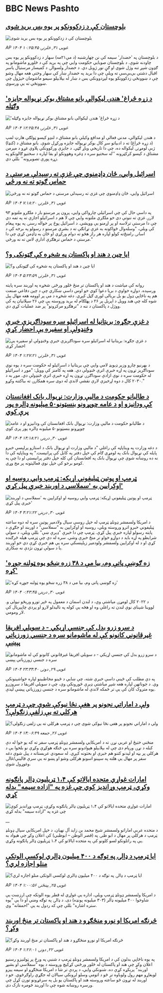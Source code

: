 # BBC News Pashto## [بلوچستان کې د زدکوونکو پر یوه بس برید شوی](https://www.bbc.com/pashto/articles/c0eqqygv537o?at_campaign=githubrss)![بلوچستان کې د زدکوونکو پر یوه بس برید شوی](https://ichef.bbci.co.uk/ace/standard/240/cpsprodpb/68df/live/b044da60-363e-11f0-8947-7d6241f9fce9.jpg)_AP ۱۴۰۴ غویی ۳۱, څلرنۍ ۱۰:۲۵:۴۵_د بلوچستان په 'خضدار' سیمه کې نن چهارشنبه (د مې۲۱مه) سهار د زدکوونکو پر یوه بس چاودنه شوې. د بلوچستان صوبايي حکومت وايي چې په برید کې د څلورو ماشومانو په ګډون شپږ تنه وژل شوي او ګڼ نور ژوبل دي.
د خضدار ولسوالۍ د کمیسار مرستیال یاسر اقبال دشتي بي‌بي‌سي ته ویلي چې دا برید په خضدار ښار کې سهار وختي هغه مهال وشو چې د ښوونځي زدکوونکو یوه لېږدوونکي بس د ښار له بېلابېلو سیمو ماشومان خېژول چې ښوونځي ته یې ورسوي.## ['د زړه څراغ' هندۍ لیکوالې بانو مشتاق بوکر نړیواله جایزه وګټله](https://www.bbc.com/pashto/articles/ce3997098xyo?at_campaign=githubrss)!['د زړه څراغ' هندۍ لیکوالې بانو مشتاق بوکر نړیواله جایزه وګټله](https://ichef.bbci.co.uk/ace/standard/240/cpsprodpb/d41f/live/2f364de0-3635-11f0-8519-3b5a01ebe413.jpg)_AP ۱۴۰۴ غویی ۳۱, څلرنۍ ۱۲:۲۵:۴۸_د هندۍ لیکوالې، مدني فعالې او مدافع وکیلې بانو مشتاق د لنډو کیسو ټولګې هارټ لمپ (د زړه څراغ) ته د ادبیاتو سږ کال بوکر نړیواله جایزه ورکړل شوې. 
بانو مشتاق د (کنډا) ژبې لومړنۍ لیکواله ده، چې دا تاریخي ویاړ ګټي. 
د جایزې ورکوونکي پلاوي غړو د مېرمن مشتاق د کیسو کرکټرونه ''له سختیو سره د ډغره وهوونکو او بقا لپاره د سختیو ګالونکو په زړه پورې تصویرونه'' بللي دي.## [اسرائيل وايي، ځان ډاډمنوي چې غزې ته رسېدلې مرستې د حماس ګوتو ته نه ورځي](https://www.bbc.com/pashto/articles/c5y80dnpryzo?at_campaign=githubrss)![اسرائيل وايي، ځان ډاډمنوي چې غزې ته رسېدلې مرستې د حماس ګوتو ته نه ورځي](https://ichef.bbci.co.uk/ace/standard/240/cpsprodpb/bab4/live/69431d50-3613-11f0-8f93-0590071db98a.jpg)_AP ۱۴۰۴ غویی ۳۱, څلرنۍ ۷:۱۸:۲۰_په داسې حال کې چې اسرائيلي چارواکي وايي، پرون پر مرستو بار د ملګرو ملتونو ۹۳ لارۍ غزې ته ننوتې دي خو ملګري ملتونه وايي چې لا هم د اسرائيلو اجازې ته په تمه دي چې دا مرستې ترلاسه او پر اړمنو یې ووېشي.
د اسرائیل پوځ پر خواله رسنۍ په یوه پيغام کې ویلي، "وسله‌وال ځواکونه به غزې تړانګې ته د بشري مرستو د رسولو په برخه کې د اسانۍ رامنځ‌ته کولو لپاره هر راز هڅو ته دوام ورکړي او ځان به ډاډمن کړي چې دا مرستې د حماس ترهګرې ادارې لاس ته نه ورځي."## [ایا چین د هند او پاکستان په شخړه کې ګټونکی و؟](https://www.bbc.com/pashto/articles/c3rppz43yxxo?at_campaign=githubrss)![ایا چین د هند او پاکستان په شخړه کې ګټونکی و؟](https://ichef.bbci.co.uk/ace/standard/240/cpsprodpb/7d04/live/8471dc60-3483-11f0-a920-b9d1eab66fbe.jpg)_AP ۱۴۰۴ غویی ۳۱, څلرنۍ ۵:۲۴:۵۹_روانه کې مياشت د هند او پاکستان تر منځ څلور ورځنۍ شخړه په اوربند سره پايته ورسېده. دواړه خواوې د بريا دعوا کوي خو اوس داسې ښکاري چې د چين دفاعي صنعت هم په ناڅاپي ډول يو بل بريالی لوری ګڼل کېږي. دغه شخړه د مې پر اوومه هغه مهال پيل شوه کله چې هند وويل د اپرېل پر ۲۶ د پهلګام له بريد وروسته يې چې ۲۶ سيلانيان په کې ووژل د پاکستان د ننه د "ترهګرو مرکزونو" پر ضد عمليات کړي دي.## [د غزې جګړه: بریتانیا له اسرائیلو سره سوداګریزې خبرې وځنډولې او سفیره یې احضار کړې](https://www.bbc.com/pashto/articles/c7877jvx9q3o?at_campaign=githubrss)![د غزې جګړه: بریتانیا له اسرائیلو سره سوداګریزې خبرې وځنډولې او سفیره یې احضار کړې](https://ichef.bbci.co.uk/ace/standard/240/cpsprodpb/a56c/live/f8cf8ad0-358c-11f0-96c3-cf669419a2b0.png)_AP ۱۴۰۴ غویی ۳۱, څلرنۍ ۱:۲۷:۲۱_د بهرنیو چارو وزیر ډېوېډ لامي وايي چې بریتانیا د اسرائیلو له حکومت سره د یوه نوي سوداګریز تړون په اړه خبرې اترې ځنډولې دي.
هغه په کامنز کې وویل: "موږ د اسرائیلو له حکومت سره د نوې ازادې سوداګرۍ تړون په اړه خبرې اترې ځنډولې دي. موږ به د ۲۰۳۰ کال د دوه اړخیزې لارې نقشې لاندې له دوی سره همکارۍ ته بیاکتنه وکړو."## [د طالبانو حکومت د مالیې وزارت: نړیوال بانک افغانستان کې ودانیزو او د عامه چوپړونو بنسټونو۵۰ میلیونه ډالره پور پرې کوي](https://www.bbc.com/pashto/articles/c1kvv47j97ko?at_campaign=githubrss)![د طالبانو حکومت د مالیې وزارت: نړیوال بانک افغانستان کې ودانیزو او د عامه چوپړونو بنسټونو۵۰ میلیونه ډالره پور پرې کوي](https://ichef.bbci.co.uk/ace/standard/240/cpsprodpb/a644/live/9ba06260-3584-11f0-96c3-cf669419a2b0.jpg)_AP ۱۴۰۴ غویی ۳۰, درېنۍ ۱۴:۱۸:۲۱_د دغه وزارت په ویناپاڼه کې راغلي "د ماليي وزارت او نړیوال بانک د استازو پرلپسې خبرو پایله کې نړیوال بانک په لومړي ګام کې خپل دفتر په کابل کې پرانیست." په ویناپاڼه کې دا نه ده روښانه شوې چې نړیوال بانک په افغانستان کې کله خپل دفتر پرانیستی او دا چې په کومو برخو کې خپل نوي فعالیتونه پر مخ وړي.## [ټرمپ او پوتین ټیلیفوني اړیکه: ټرمپ وايي روسیه او اوکرایین به 'سملاسي د اوربند خبرې پیل کړي'](https://www.bbc.com/pashto/articles/cm2yynzyk54o?at_campaign=githubrss)![ټرمپ او پوتین ټیلیفوني اړیکه: ټرمپ وايي روسیه او اوکرایین به 'سملاسي د اوربند خبرې پیل کړي'](https://ichef.bbci.co.uk/ace/standard/240/cpsprodpb/20f6/live/64921410-3531-11f0-8947-7d6241f9fce9.jpg)_AP ۱۴۰۴ غویی ۳۰, درېنۍ ۴:۲۱:۲۲_د امریکا ولسمشر ډونلډ ټرمپ له خپل روسي سيال ولادمير پوتين سره له دوه ساعته ټيليفوني خبرو اترو وروسته ويلي، روسيه او اوکرايين به "سملاسي" د اوربند او جګړې د پايته رسولو لپاره خبرې پيل کړې. ټرمپ چې دا خبرې "ډېرې ښې" بللې ويلي، د سولې شرايطو په اړه بايد د دواړو خواو تر منځ خبرې وشي. سره له دې چې ټرمپ هيله څرګنده کړې او د له اوکرايين ولسمشر ولودمير زېلېنسکي سره يې هم خبرې کړې دي خو اوربند يا د سولې تړون نژدې نه ښکاري.## ['زه ګوښې پاتې وم، بیا مې د ۳۸ زره ښځو یوه ټولنه جوړه کړه'](https://www.bbc.com/pashto/articles/cn0g54z1ez7o?at_campaign=githubrss)!['زه ګوښې پاتې وم، بیا مې د ۳۸ زره ښځو یوه ټولنه جوړه کړه'](https://ichef.bbci.co.uk/ace/standard/240/cpsprodpb/99d9/live/8f9d55e0-2f44-11f0-8f57-b7237f6a66e6.jpg)_AP ۱۴۰۴ غویی ۳۰, درېنۍ ۰:۴۳:۴۵_د ۲۰۲۲ کال لومړۍ میاشتې وې، د لندن اسمان د معمول په څېر تورو وریځو نیولی و. لووینا شېنای نوې لندن ته راغلې وه او هڅه یې کوله په نالیدلو لارو او پردي چاپېریال کې لار ومومي.## [د سرو زرو بدل کې جنسي اړیکي - د سویلي افریقا غیرقانوني کانونو کې له ماشومانو سره د جنسي زورزیاتي پېښې](https://www.bbc.com/pashto/articles/c753dez4vpro?at_campaign=githubrss)![د سرو زرو بدل کې جنسي اړیکي - د سویلي افریقا غیرقانوني کانونو کې له ماشومانو سره د جنسي زورزیاتي پېښې](https://ichef.bbci.co.uk/ace/standard/240/cpsprodpb/a3e7/live/f9e30be0-1b9c-11f0-bade-39895cf97c9c.jpg)_AP ۱۴۰۴ غویی ۲۹, دونۍ ۲۳:۳۴:۴۰_په دې مطلب کې ځینې داسې خبرې شته، چې ښايي د ځینو مخاطبینو لپاره خواشینونکې وي. د جوناتهن لپاره هغه شپږ میاشتې ډېرې ځورونکې وې، چې د سویلي افریقا د سروزرو یوه متروک کان کې یې تر ځمکه لاندې له ماشومانو سره د جنسي زورزیاتي پېښې لیدې.## [ولې د اماراتي نجونو پر هغې نڅا نیوکې شوې چې د ټرمپ هرکلي ته یې زلفې زنګولې؟](https://www.bbc.com/pashto/articles/cy4emjm0pv2o?at_campaign=githubrss)![ولې د اماراتي نجونو پر هغې نڅا نیوکې شوې چې د ټرمپ هرکلي ته یې زلفې زنګولې؟](https://ichef.bbci.co.uk/ace/standard/240/cpsprodpb/4f71/live/50086480-325d-11f0-8519-3b5a01ebe413.jpg)_AP ۱۴۰۴ غویی ۲۶, جمعه ۱۴:۰۶:۴۹_منځني ختيځ او عربي نړۍ ته د امریکايي ولسمشر ډونلډ ټرمپ‌ سفر ته که یو خوا له دې کبله د نړۍ ورپام دی چې له بېلابېلو هېوادونو سره یې څنګه هوکړې وکړې نو بلخوا یې د هرکلي پر بڼه او لیدنو کتنو هم خبرې او بحثونه کېږي.
له سعودي عربستانه د پیل شوي دغه سفر پر مهال یې هلته په سپينو اسونو هرکلی وشو او پښو ته یې سرې قالینې/غالۍ وغوړول شوې.## [امارات غواړي متحده ایالاتو کې ۱،۴ ټریلیون ډالر پانګونه وکړي، ټرمپ وړاندیز کوي چې غزه په "ازاده سیمه" بدله کړي](https://www.bbc.co.uk/pashto/live/c5y64r3j7yyt?at_campaign=githubrss)![امارات غواړي متحده ایالاتو کې ۱،۴ ټریلیون ډالر پانګونه وکړي، ټرمپ وړاندیز کوي چې غزه په "ازاده سیمه" بدله کړي](https://ichef.bbci.co.uk/ace/standard/240/cpsprodpb/27f5/live/14946860-31d9-11f0-96c3-cf669419a2b0.png)__د متحده عربي اماراتو ولسمشر شیخ محمد بن زاید آل نهیان، د خپل امریکايي سیال ډونلډ ټرمپ د هرکلي پر مهال د ابو ظبۍ په (قصر الوطن – ابوظبي) کې اعلان وکړ چې هېواد به یې په راتلونکو لسو کلونو کې په متحده ایالاتو کې ۱،۴ ټریلیون ډالر پانګونه وکړي.## [ایا ټرمپ د ډالۍ په توګه د ۴۰۰ میلیون ډالري لوکسې الوتکې منلو اجازه لري؟](https://www.bbc.com/pashto/articles/c4g6xzp88y3o?at_campaign=githubrss)![ایا ټرمپ د ډالۍ په توګه د ۴۰۰ میلیون ډالري لوکسې الوتکې منلو اجازه لري؟](https://ichef.bbci.co.uk/ace/standard/240/cpsprodpb/acd7/live/b5b9cd60-3121-11f0-96c3-cf669419a2b0.jpg)_AP ۱۴۰۴ غویی ۲۵, پينځنۍ ۱:۰۰:۵۶_د امریکا ولسمشر ډونلډ ټرمپ ویلي، اداره یې غواړي له قطر یوه الوتکه چې ارزښت یې شاوخوا ۴۰۰ میلیونه ډالر (۳۰۳ میلیونه پونډه) دی، د ډالۍ په توګه ومني او دا یې "یوه ستره اشاره" بللې چې که ردول به یې "احمقانه" وي.## [څرنګه امریکا او نورو منځګړو د هند او پاکستان تر منځ اوربند وکړ؟](https://www.bbc.com/pashto/articles/clyq218l9weo?at_campaign=githubrss)![څرنګه امریکا او نورو منځګړو د هند او پاکستان تر منځ اوربند وکړ؟](https://ichef.bbci.co.uk/ace/standard/240/cpsprodpb/737f/live/4d4b47a0-2e3c-11f0-8ff1-59f5dcf8e9f5.jpg)_AP ۱۴۰۴ غویی ۲۲, دونۍ ۱:۲۶:۰۱_په يوه ناڅاپي بدلون کې د امریکا ولسمشر ډونلډ ټرمپ د شنبې په ورځ پر ټولنيزو رسنيو اعلان وکړ چې هند او پاکستان له څلور ورځني کړکېچ وروسته د يوه "سملاسي او بشپړ اوربند" پرېکړه کړې ده. شنونکي وايي، د پردې تر شا د امریکا منځګړو او سيمه ييزو لوبغاړو مهم رول ولوباوه تر څو د اتومې وسلو لرونکي سيالان له جګړې راوګرځوي. خو د اوربند له تړون څو ساعته وروسته  هند او پاکستان يو بل په سرغړونو تورن کړل چې ورسره روښانه شوه چې دا اوربند څومره نازک دی.